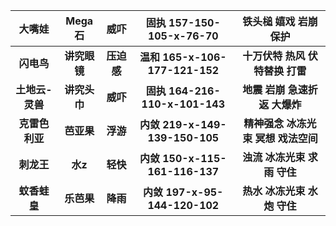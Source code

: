 大嘴娃 | Mega石 | 威吓 | 固执 157-150-105-x-76-70 | 铁头槌 嬉戏 岩崩 保护
:---: | :---: | :---: | :---: | :---:
**闪电鸟**|**讲究眼镜**|**压迫感**|**温和 165-x-106-177-121-152**|**十万伏特 热风 伏特替换 打雷**
**土地云-灵兽**|**讲究头巾**|**威吓**|**固执 164-216-110-x-101-143**|**地震 岩崩 急速折返 大爆炸**
**克雷色利亚**|**芭亚果**|**浮游**|**内敛 219-x-149-139-150-105**|**精神强念 冰冻光束 冥想 戏法空间**
**刺龙王**|**水z**|**轻快**|**内敛 150-x-115-161-116-137**|**浊流 冰冻光束 求雨 守住**
**蚊香蛙皇**|**乐芭果**|**降雨**|**内敛 197-x-95-144-120-102**|**热水 冰冻光束 水炮 守住**